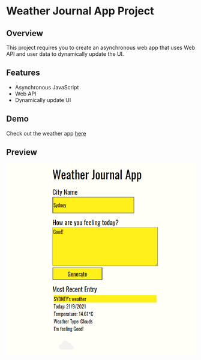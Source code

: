 # Weather Journal App Project

## Overview

This project requires you to create an asynchronous web app that uses Web API and user data to dynamically update the UI.

## Features

- Asynchronous JavaScript
- Web API
- Dynamically update UI

## Demo

Check out the weather app <a href="https://dry-journey-77285.herokuapp.com/" target="_blank">here</a>

## Preview

<img src="/img/weather-journal-app-screenshot.png">
